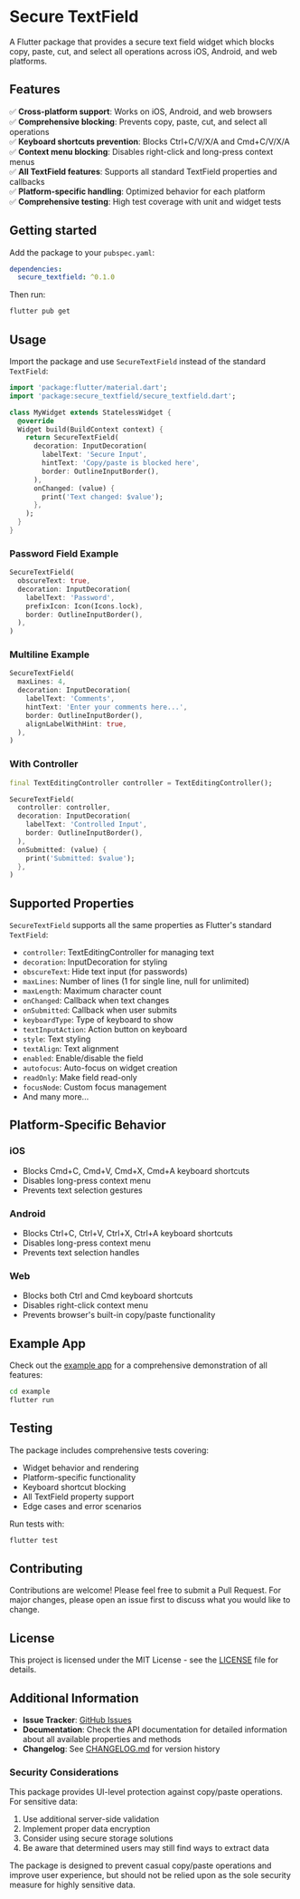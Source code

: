 # Secure TextField

A Flutter package that provides a secure text field widget which blocks copy, paste, cut, and select all operations across iOS, Android, and web platforms.

## Features

✅ **Cross-platform support**: Works on iOS, Android, and web browsers  
✅ **Comprehensive blocking**: Prevents copy, paste, cut, and select all operations  
✅ **Keyboard shortcuts prevention**: Blocks Ctrl+C/V/X/A and Cmd+C/V/X/A  
✅ **Context menu blocking**: Disables right-click and long-press context menus  
✅ **All TextField features**: Supports all standard TextField properties and callbacks  
✅ **Platform-specific handling**: Optimized behavior for each platform  
✅ **Comprehensive testing**: High test coverage with unit and widget tests  

## Getting started

Add the package to your `pubspec.yaml`:

```yaml
dependencies:
  secure_textfield: ^0.1.0
```

Then run:

```bash
flutter pub get
```

## Usage

Import the package and use `SecureTextField` instead of the standard `TextField`:

```dart
import 'package:flutter/material.dart';
import 'package:secure_textfield/secure_textfield.dart';

class MyWidget extends StatelessWidget {
  @override
  Widget build(BuildContext context) {
    return SecureTextField(
      decoration: InputDecoration(
        labelText: 'Secure Input',
        hintText: 'Copy/paste is blocked here',
        border: OutlineInputBorder(),
      ),
      onChanged: (value) {
        print('Text changed: $value');
      },
    );
  }
}
```

### Password Field Example

```dart
SecureTextField(
  obscureText: true,
  decoration: InputDecoration(
    labelText: 'Password',
    prefixIcon: Icon(Icons.lock),
    border: OutlineInputBorder(),
  ),
)
```

### Multiline Example

```dart
SecureTextField(
  maxLines: 4,
  decoration: InputDecoration(
    labelText: 'Comments',
    hintText: 'Enter your comments here...',
    border: OutlineInputBorder(),
    alignLabelWithHint: true,
  ),
)
```

### With Controller

```dart
final TextEditingController controller = TextEditingController();

SecureTextField(
  controller: controller,
  decoration: InputDecoration(
    labelText: 'Controlled Input',
    border: OutlineInputBorder(),
  ),
  onSubmitted: (value) {
    print('Submitted: $value');
  },
)
```

## Supported Properties

`SecureTextField` supports all the same properties as Flutter's standard `TextField`:

- `controller`: TextEditingController for managing text
- `decoration`: InputDecoration for styling
- `obscureText`: Hide text input (for passwords)
- `maxLines`: Number of lines (1 for single line, null for unlimited)
- `maxLength`: Maximum character count
- `onChanged`: Callback when text changes
- `onSubmitted`: Callback when user submits
- `keyboardType`: Type of keyboard to show
- `textInputAction`: Action button on keyboard
- `style`: Text styling
- `textAlign`: Text alignment
- `enabled`: Enable/disable the field
- `autofocus`: Auto-focus on widget creation
- `readOnly`: Make field read-only
- `focusNode`: Custom focus management
- And many more...

## Platform-Specific Behavior

### iOS
- Blocks Cmd+C, Cmd+V, Cmd+X, Cmd+A keyboard shortcuts
- Disables long-press context menu
- Prevents text selection gestures

### Android
- Blocks Ctrl+C, Ctrl+V, Ctrl+X, Ctrl+A keyboard shortcuts
- Disables long-press context menu
- Prevents text selection handles

### Web
- Blocks both Ctrl and Cmd keyboard shortcuts
- Disables right-click context menu
- Prevents browser's built-in copy/paste functionality

## Example App

Check out the [example app](example/) for a comprehensive demonstration of all features:

```bash
cd example
flutter run
```

## Testing

The package includes comprehensive tests covering:

- Widget behavior and rendering
- Platform-specific functionality
- Keyboard shortcut blocking
- All TextField property support
- Edge cases and error scenarios

Run tests with:

```bash
flutter test
```

## Contributing

Contributions are welcome! Please feel free to submit a Pull Request. For major changes, please open an issue first to discuss what you would like to change.

## License

This project is licensed under the MIT License - see the [LICENSE](LICENSE) file for details.

## Additional Information

- **Issue Tracker**: [GitHub Issues](https://github.com/yourusername/no_copy_paste_textfield/issues)
- **Documentation**: Check the API documentation for detailed information about all available properties and methods
- **Changelog**: See [CHANGELOG.md](CHANGELOG.md) for version history

### Security Considerations

This package provides UI-level protection against copy/paste operations. For sensitive data:

1. Use additional server-side validation
2. Implement proper data encryption
3. Consider using secure storage solutions
4. Be aware that determined users may still find ways to extract data

The package is designed to prevent casual copy/paste operations and improve user experience, but should not be relied upon as the sole security measure for highly sensitive data.
